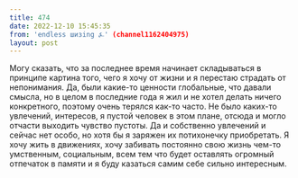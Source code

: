 ```yaml
---
title: 474
date: 2022-12-10 15:45:35
from: 'endless шизing ⍼' (channel1162404975)
layout: post
---
```


Могу сказать, что за последнее время начинает складываться в принципе картина того, чего я хочу от жизни и я перестаю страдать от непонимания. Да, были какие-то ценности глобальные, что давали смысла, но в целом в последние года я жил и не хотел делать ничего конкретного, поэтому очень терялся как-то часто. Не было каких-то увлечений, интересов, я пустой человек в этом плане, отсюда и могло отчасти выходить чувство пустоты. Да и собственно увлечений и сейчас нет особо, но хотя бы я заряжен их потихонечку приобретать. Я хочу жить в движениях, хочу забивать постоянно свою жизнь чем-то умственным, социальным, всем тем что будет оставлять огромный отпечаток в памяти и я буду казаться самим себе сильно интересным.
